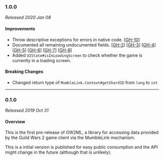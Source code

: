 ### 1.0.0

_Released 2020 Jan 08_

#### Improvements

- Throw descriptive exceptions for errors in native code. [[GH-10](https://github.com/GW2Toolbelt/GW2ML/issues/10)]
- Documented all remaining undocumented fields. [[GH-2](https://github.com/GW2Toolbelt/GW2ML/issues/2)]
  [[GH-3](https://github.com/GW2Toolbelt/GW2ML/issues/3)] [[GH-4](https://github.com/GW2Toolbelt/GW2ML/issues/4)]
  [[GH-5](https://github.com/GW2Toolbelt/GW2ML/issues/5)] [[GH-6](https://github.com/GW2Toolbelt/GW2ML/issues/6)]
  [[GH-7](https://github.com/GW2Toolbelt/GW2ML/issues/7)] [[GH-8](https://github.com/GW2Toolbelt/GW2ML/issues/8)]
- Added `UIState#isInLoadingScreen` to check whether the game is currently in a loading screen.

#### Breaking Changes

- Changed return type of `MumbleLink.Context#getShardID` from `long` to `int`


---

### 0.1.0

_Released 2019 Oct 31_

#### Overview

This is the first pre-release of GW2ML, a library for accessing data provided by
the Guild Wars 2 game client via the MumbleLink mechanism.

This is a initial version is published for easy public consumption and the API
might change in the future (although that is unlikely).